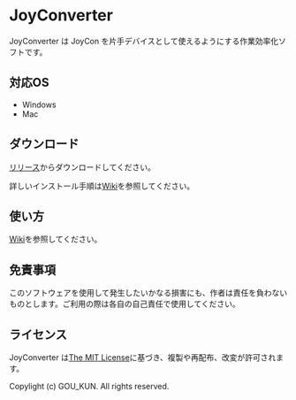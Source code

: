 # JoyConverter

JoyConverter は JoyCon を片手デバイスとして使えるようにする作業効率化ソフトです。

## 対応OS

 - Windows
 - Mac

## ダウンロード

[リリース](https://github.com/GOUKUN5160/joyconverter/releases/)からダウンロードしてください。

詳しいインストール手順は[Wiki](https://github.com/GOUKUN5160/joyconverter/wiki/インストール)を参照してください。

## 使い方

[Wiki]()を参照してください。

## 免責事項

このソフトウェアを使用して発生したいかなる損害にも、作者は責任を負わないものとします。ご利用の際は各自の自己責任で使用してください。

## ライセンス

JoyConverter は[The MIT License](https://opensource.org/lisence/MIT)に基づき、複製や再配布、改変が許可されます。

Copylight (c) GOU_KUN. All rights reserved.
